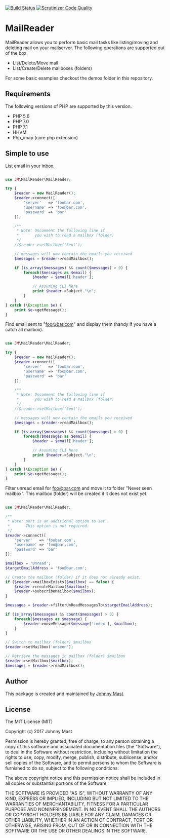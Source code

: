 [![Build Status](https://travis-ci.org/johnnymast/mailreader.svg?branch=master)](https://travis-ci.org/johnnymast/mailreader)
[![Scrutinizer Code Quality](https://scrutinizer-ci.com/g/johnnymast/mailreader/badges/quality-score.png?b=master)](https://scrutinizer-ci.com/g/johnnymast/mailreader/?branch=master)

# MailReader

MailReader allows you to perform basic mail tasks like listing/moving and deleting mail on your mailserver.
The following operations are supported out of the box.

 - List/Delete/Move mail
 - List/Create/Delete mailboxes (folders)

For some basic examples checkout the demos folder in this repository.


## Requirements

The following versions of PHP are supported by this version.

+ PHP 5.6
+ PHP 7.0
+ PHP 7.1
+ HHVM
+ Php_imap (core php extension) 
  

## Simple to use

List email in your inbox.

```php

use JM\MailReader\MailReader;

try {
    $reader = new MailReader();
    $reader->connect([
        'server'   => 'foobar.com',
        'username' => 'foo@bar.com',
        'password' => 'bar'
    ]);

    /**
     * Note: Uncomment the following line if
     *       you wish to read a mailbox (folder)
     */
    //$reader->setMailbox('Sent');

    // messages will now contain the emails you received
    $messages = $reader->readMailbox();

    if (is_array($messages) && count($messages) > 0) {
        foreach($messages as $email) {
            $header = $email['header'];

            // Assuming CLI here
            print $header->Subject."\n";
        }
    }
} catch (\Exception $e) {
    print $e->getMessage();
}

```

Find email sent to "foo@bar.com" and display them (handy if you have a catch all mailbox).

```php

use JM\MailReader\MailReader;

try {
    $reader = new MailReader();
    $reader->connect([
        'server'   => 'foobar.com',
        'username' => 'foo@bar.com',
        'password' => 'bar'
    ]);

    /**
     * Note: Uncomment the following line if
     *       you wish to read a mailbox (folder)
     */
    //$reader->setMailbox('Sent');

    // messages will now contain the emails you received
    $messages = $reader->readMailbox();

    if (is_array($messages) && count($messages) > 0) {
        foreach($messages as $email) {
            $header = $email['header'];

            // Assuming CLI here
            print $header->Subject."\n";
        }
    }
} catch (\Exception $e) {
    print $e->getMessage();
}
```

Filter unread email for foo@bar.com and move it to folder "Never seen mailbox". This mailbox (folder) will be created it it does not exist yet.


```php 

use JM\MailReader\MailReader;

/**
 * Note: port is an additional option to set.
 *       This option is not required.
 */
$reader->connect([
    'server'   => 'foobar.com',
    'username' => 'foo@bar.com',
    'password' => 'bar'
]);

$mailbox = 'Unread';
$targetEmailAddress = 'foo@bar.com';

// Create the mailbox (folder) if it does not already exist.
if ($reader->mailboxExists($mailbox) == false) {
    $reader->createMailbox($mailbox);
    $reader->subscribeMailbox($mailbox);
}

$messages = $reader->filterUnReadMessagesTo($targetEmailAddress);

if (is_array($messages) && count($messages) > 0) {
    foreach($messages as $message) {
        $reader->moveMessage($message['index'], $mailbox);
    }
}

// Switch to mailbox (folder) $mailbox
$reader->setMailbox('unseen');

// Retrieve the messages in mailbox (folder) $mailbox
$reader->setMailbox($mailbox);
$messages = $reader->readMailbox();

```
 
## Author

This package is created and maintained by [Johnny Mast](https://github.com/johnnymast).

## License

The MIT License (MIT)

Copyright (c) 2017 Johnny Mast

Permission is hereby granted, free of charge, to any person obtaining a copy
of this software and associated documentation files (the "Software"), to deal
in the Software without restriction, including without limitation the rights
to use, copy, modify, merge, publish, distribute, sublicense, and/or sell
copies of the Software, and to permit persons to whom the Software is
furnished to do so, subject to the following conditions:

The above copyright notice and this permission notice shall be included in all
copies or substantial portions of the Software.

THE SOFTWARE IS PROVIDED "AS IS", WITHOUT WARRANTY OF ANY KIND, EXPRESS OR
IMPLIED, INCLUDING BUT NOT LIMITED TO THE WARRANTIES OF MERCHANTABILITY,
FITNESS FOR A PARTICULAR PURPOSE AND NONINFRINGEMENT. IN NO EVENT SHALL THE
AUTHORS OR COPYRIGHT HOLDERS BE LIABLE FOR ANY CLAIM, DAMAGES OR OTHER
LIABILITY, WHETHER IN AN ACTION OF CONTRACT, TORT OR OTHERWISE, ARISING FROM,
OUT OF OR IN CONNECTION WITH THE SOFTWARE OR THE USE OR OTHER DEALINGS IN THE
SOFTWARE.
